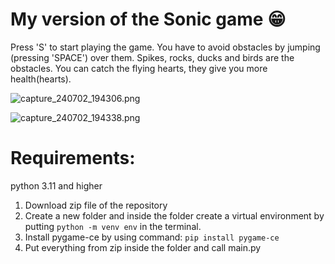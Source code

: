 # My version of the Sonic game 😁

Press 'S' to start playing the game. You have to avoid obstacles by jumping (pressing 'SPACE') over them. Spikes, rocks, ducks and birds are the obstacles. You can catch the flying hearts, they give you more health(hearts).

![capture_240702_194306.png](capture_240702_194306.png)

![capture_240702_194338.png](capture_240702_194338.png)
# Requirements:
python 3.11 and higher

1. Download zip file of the repository
2. Create a new folder and inside the folder create a virtual environment by putting `python -m venv env` in the terminal.
3. Install pygame-ce by using command: `pip install pygame-ce`
4. Put everything from zip inside the folder and call main.py


